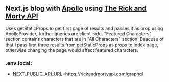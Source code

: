 ## Next.js blog with [Apollo](https://www.apollographql.com/) using [The Rick and Morty API](https://rickandmortyapi.com/)

Uses getStaticProps to get first page of results and passes it as prop using ApolloProvider, further queries are client-side. "Featured Characters" section contains characters that are in "All Characters" section. Beacuse of that I pass first three results from getStaticProps as props to index page, otherwise changing the page would affect featured characters.

### .env.local:
- NEXT_PUBLIC_API_URL=https://rickandmortyapi.com/graphql
